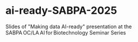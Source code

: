 # ai-ready-SABPA-2025
Slides of "Making data AI-ready" presentation at the SABPA OC/LA AI for Biotechnology Seminar Series
